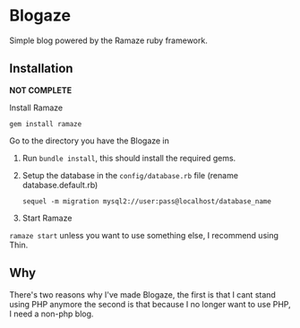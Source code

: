 Blogaze
========

Simple blog powered by the Ramaze ruby framework.

Installation
------------

**NOT COMPLETE**

Install Ramaze

`gem install ramaze`

Go to the directory you have the Blogaze in

1. Run `bundle install`, this should install the required gems.

2. Setup the database in the `config/database.rb` file (rename database.default.rb)
   
   `sequel -m migration mysql2://user:pass@localhost/database_name`

3. Start Ramaze

  `ramaze start` unless you want to use something else, I recommend using Thin.

Why
------

There's two reasons why I've made Blogaze, the first is that I cant stand using PHP anymore
the second is that because I no longer want to use PHP, I need a non-php blog.